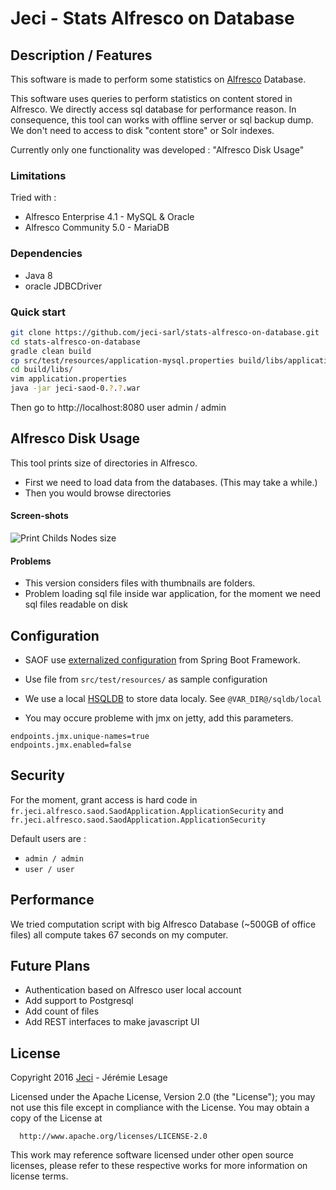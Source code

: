 # Jeci - Stats Alfresco on Database

## Description / Features

This software is made to perform some statistics on [Alfresco](http://alfresco.com) Database.

This software uses queries to perform statistics on content stored in Alfresco. We directly access sql database for performance reason. In consequence, this tool can works with offline server or sql backup dump. We don't need to access to disk "content store" or Solr indexes.

Currently only one functionality was developed : "Alfresco Disk Usage"

### Limitations

Tried with :

*   Alfresco Enterprise 4.1 - MySQL & Oracle
*   Alfresco Community 5.0 - MariaDB

### Dependencies

* Java 8
* oracle JDBCDriver

### Quick start

``` bash
git clone https://github.com/jeci-sarl/stats-alfresco-on-database.git
cd stats-alfresco-on-database
gradle clean build
cp src/test/resources/application-mysql.properties build/libs/application.properties
cd build/libs/
vim application.properties
java -jar jeci-saod-0.?.?.war
```

Then go to http://localhost:8080 user admin / admin

## Alfresco Disk Usage

This tool prints size of directories in Alfresco.

* First we need to load data from the databases. (This may take a while.)
* Then you would browse directories

#### Screen-shots

![Print Childs Nodes size](http://jeci.fr/blog/jeci-saod/captures/2016-03-22_print.png)

#### Problems

* This version considers files with thumbnails are folders.
* Problem loading sql file inside war application, for the moment we need sql files readable on disk

## Configuration

*  SAOF use [externalized configuration](https://docs.spring.io/spring-boot/docs/current/reference/html/boot-features-external-config.html) from Spring Boot Framework.

*   Use file from `src/test/resources/` as sample configuration

*   We use a local [HSQLDB](http://hsqldb.org/) to store data localy. See `@VAR_DIR@/sqldb/local`

*   You may occure probleme with jmx on jetty, add this parameters.

``` properties
endpoints.jmx.unique-names=true
endpoints.jmx.enabled=false
```

## Security

For the moment, grant access is hard code in `fr.jeci.alfresco.saod.SaodApplication.ApplicationSecurity` and `fr.jeci.alfresco.saod.SaodApplication.ApplicationSecurity`

Default users are :

 * `admin / admin`
 * `user / user`

## Performance

We tried computation script with big Alfresco Database (~500GB of office files) all compute takes 67 seconds on my computer.

## Future Plans

* Authentication based on Alfresco user local account
* Add support to Postgresql
* Add count of files
* Add REST interfaces to make javascript UI


## License

   Copyright 2016 [Jeci](http://jeci.fr) - Jérémie Lesage

   Licensed under the Apache License, Version 2.0 (the "License"); you may not use this file except in compliance with the License. You may obtain a copy of the License at

      http://www.apache.org/licenses/LICENSE-2.0

This work may reference software licensed under other open source licenses, please refer to these respective works for more information on license terms.
